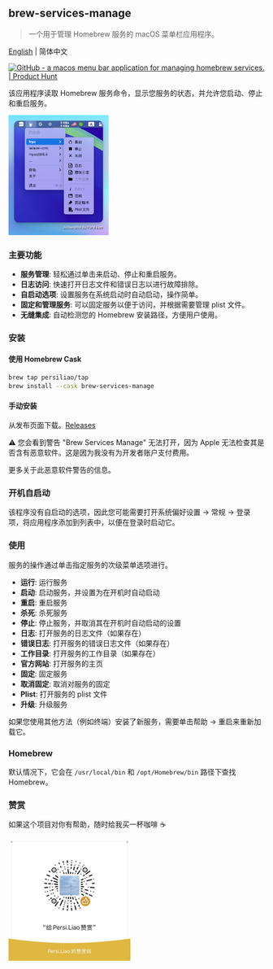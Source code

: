 ## brew-services-manage
> 一个用于管理 Homebrew 服务的 macOS 菜单栏应用程序。

[English](./README.md) | 简体中文

<a href="https://www.producthunt.com/posts/github-6c49abb8-f3f7-40a3-a72a-4adf659abcfc?embed=true&utm_source=badge-featured&utm_medium=badge&utm_souce=badge-github&#0045;6c49abb8&#0045;f3f7&#0045;40a3&#0045;a72a&#0045;4adf659abcfc" target="_blank"><img src="https://api.producthunt.com/widgets/embed-image/v1/featured.svg?post_id=737398&theme=light" alt="GitHub - a&#0032;macos&#0032;menu&#0032;bar&#0032;application&#0032;for&#0032;managing&#0032;homebrew&#0032;services&#0046; | Product Hunt" style="width: 250px; height: 54px;" width="250" height="54" /></a>

该应用程序读取 Homebrew 服务命令，显示您服务的状态，并允许您启动、停止和重启服务。

<img src="docs/screenshot_zh.png" alt="Screenshot" width="197" />

### 主要功能

- **服务管理**: 轻松通过单击来启动、停止和重启服务。
- **日志访问**: 快速打开日志文件和错误日志以进行故障排除。
- **自启动选项**: 设置服务在系统启动时自动启动，操作简单。
- **固定和管理服务**: 可以固定服务以便于访问，并根据需要管理 plist 文件。
- **无缝集成**: 自动检测您的 Homebrew 安装路径，方便用户使用。

### 安装
#### 使用 Homebrew Cask
```bash
brew tap persiliao/tap
brew install --cask brew-services-manage
```
#### 手动安装
从发布页面下载。[Releases](https://github.com/persiliao/brew-services-manage/releases)

⚠️ 您会看到警告 "Brew Services Manage" 无法打开，因为 Apple 无法检查其是否含有恶意软件。这是因为我没有为开发者账户支付费用。

更多关于此恶意软件警告的信息。

### 开机自启动
该程序没有自启动的选项，因此您可能需要打开系统偏好设置 -> 常规 -> 登录项，将应用程序添加到列表中，以便在登录时启动它。

### 使用
服务的操作通过单击指定服务的次级菜单选项进行。

- **运行**: 运行服务
- **启动**: 启动服务，并设置为在开机时自动启动
- **重启**: 重启服务
- **杀死**: 杀死服务
- **停止**: 停止服务，并取消其在开机时自动启动的设置
- **日志**: 打开服务的日志文件（如果存在）
- **错误日志**: 打开服务的错误日志文件（如果存在）
- **工作目录**: 打开服务的工作目录（如果存在）
- **官方网站**: 打开服务的主页
- **固定**: 固定服务
- **取消固定**: 取消对服务的固定
- **Plist**: 打开服务的 plist 文件
- **升级**: 升级服务

如果您使用其他方法（例如终端）安装了新服务，需要单击帮助 -> 重启来重新加载它。

### Homebrew
默认情况下，它会在 `/usr/local/bin` 和 `/opt/Homebrew/bin` 路径下查找 Homebrew。

### 赞赏

如果这个项目对你有帮助，随时给我买一杯咖啡 ☕️

<img src="./docs/wechat.jpg" width="240" />


